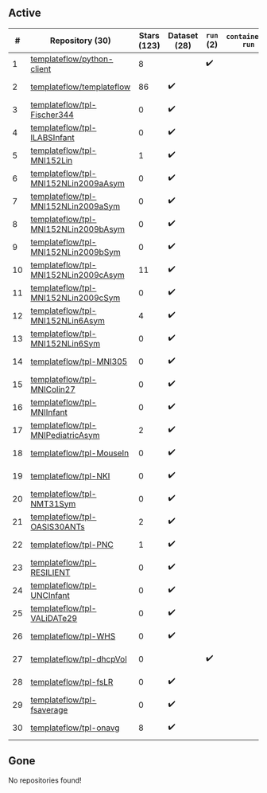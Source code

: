 ## Active
| # | Repository (30) | Stars (123) | Dataset (28) | `run` (2) | `containers-run` | Last Modified |
| --- | --- | --- | --- | --- | --- | --- |
| 1 | [templateflow/python-client](https://github.com/templateflow/python-client) | 8 |  | :heavy_check_mark: |  | 2025-05-21 20:56:17+00:00 |
| 2 | [templateflow/templateflow](https://github.com/templateflow/templateflow) | 86 | :heavy_check_mark: |  |  | 2025-05-21 20:53:14+00:00 |
| 3 | [templateflow/tpl-Fischer344](https://github.com/templateflow/tpl-Fischer344) | 0 | :heavy_check_mark: |  |  | 2022-03-28 22:25:11+00:00 |
| 4 | [templateflow/tpl-ILABSInfant](https://github.com/templateflow/tpl-ILABSInfant) | 0 | :heavy_check_mark: |  |  | 2019-02-22 10:52:37+00:00 |
| 5 | [templateflow/tpl-MNI152Lin](https://github.com/templateflow/tpl-MNI152Lin) | 1 | :heavy_check_mark: |  |  | 2022-03-25 13:10:17+00:00 |
| 6 | [templateflow/tpl-MNI152NLin2009aAsym](https://github.com/templateflow/tpl-MNI152NLin2009aAsym) | 0 | :heavy_check_mark: |  |  | 2022-03-31 05:25:47+00:00 |
| 7 | [templateflow/tpl-MNI152NLin2009aSym](https://github.com/templateflow/tpl-MNI152NLin2009aSym) | 0 | :heavy_check_mark: |  |  | 2022-03-31 05:54:15+00:00 |
| 8 | [templateflow/tpl-MNI152NLin2009bAsym](https://github.com/templateflow/tpl-MNI152NLin2009bAsym) | 0 | :heavy_check_mark: |  |  | 2022-03-30 21:29:21+00:00 |
| 9 | [templateflow/tpl-MNI152NLin2009bSym](https://github.com/templateflow/tpl-MNI152NLin2009bSym) | 0 | :heavy_check_mark: |  |  | 2022-03-30 21:29:18+00:00 |
| 10 | [templateflow/tpl-MNI152NLin2009cAsym](https://github.com/templateflow/tpl-MNI152NLin2009cAsym) | 11 | :heavy_check_mark: |  |  | 2025-05-02 19:56:24+00:00 |
| 11 | [templateflow/tpl-MNI152NLin2009cSym](https://github.com/templateflow/tpl-MNI152NLin2009cSym) | 0 | :heavy_check_mark: |  |  | 2022-01-06 22:32:28+00:00 |
| 12 | [templateflow/tpl-MNI152NLin6Asym](https://github.com/templateflow/tpl-MNI152NLin6Asym) | 4 | :heavy_check_mark: |  |  | 2022-01-06 22:31:35+00:00 |
| 13 | [templateflow/tpl-MNI152NLin6Sym](https://github.com/templateflow/tpl-MNI152NLin6Sym) | 0 | :heavy_check_mark: |  |  | 2022-01-06 22:33:02+00:00 |
| 14 | [templateflow/tpl-MNI305](https://github.com/templateflow/tpl-MNI305) | 0 | :heavy_check_mark: |  |  | 2022-01-06 22:31:46+00:00 |
| 15 | [templateflow/tpl-MNIColin27](https://github.com/templateflow/tpl-MNIColin27) | 0 | :heavy_check_mark: |  |  | 2022-08-03 17:53:14+00:00 |
| 16 | [templateflow/tpl-MNIInfant](https://github.com/templateflow/tpl-MNIInfant) | 0 | :heavy_check_mark: |  |  | 2022-01-06 22:31:54+00:00 |
| 17 | [templateflow/tpl-MNIPediatricAsym](https://github.com/templateflow/tpl-MNIPediatricAsym) | 2 | :heavy_check_mark: |  |  | 2022-01-06 22:28:55+00:00 |
| 18 | [templateflow/tpl-MouseIn](https://github.com/templateflow/tpl-MouseIn) | 0 | :heavy_check_mark: |  |  | 2022-04-14 22:06:54+00:00 |
| 19 | [templateflow/tpl-NKI](https://github.com/templateflow/tpl-NKI) | 0 | :heavy_check_mark: |  |  | 2022-01-06 22:32:03+00:00 |
| 20 | [templateflow/tpl-NMT31Sym](https://github.com/templateflow/tpl-NMT31Sym) | 0 | :heavy_check_mark: |  |  | 2022-03-31 18:24:49+00:00 |
| 21 | [templateflow/tpl-OASIS30ANTs](https://github.com/templateflow/tpl-OASIS30ANTs) | 2 | :heavy_check_mark: |  |  | 2022-03-31 06:46:22+00:00 |
| 22 | [templateflow/tpl-PNC](https://github.com/templateflow/tpl-PNC) | 1 | :heavy_check_mark: |  |  | 2024-10-23 21:19:56+00:00 |
| 23 | [templateflow/tpl-RESILIENT](https://github.com/templateflow/tpl-RESILIENT) | 0 | :heavy_check_mark: |  |  | 2022-01-11 09:59:40+00:00 |
| 24 | [templateflow/tpl-UNCInfant](https://github.com/templateflow/tpl-UNCInfant) | 0 | :heavy_check_mark: |  |  | 2022-01-06 22:33:35+00:00 |
| 25 | [templateflow/tpl-VALiDATe29](https://github.com/templateflow/tpl-VALiDATe29) | 0 | :heavy_check_mark: |  |  | 2022-01-06 22:32:20+00:00 |
| 26 | [templateflow/tpl-WHS](https://github.com/templateflow/tpl-WHS) | 0 | :heavy_check_mark: |  |  | 2022-03-04 09:17:14+00:00 |
| 27 | [templateflow/tpl-dhcpVol](https://github.com/templateflow/tpl-dhcpVol) | 0 |  | :heavy_check_mark: |  | 2024-02-14 21:24:45+00:00 |
| 28 | [templateflow/tpl-fsLR](https://github.com/templateflow/tpl-fsLR) | 0 | :heavy_check_mark: |  |  | 2022-04-15 08:23:13+00:00 |
| 29 | [templateflow/tpl-fsaverage](https://github.com/templateflow/tpl-fsaverage) | 0 | :heavy_check_mark: |  |  | 2024-04-15 09:10:29+00:00 |
| 30 | [templateflow/tpl-onavg](https://github.com/templateflow/tpl-onavg) | 8 | :heavy_check_mark: |  |  | 2025-05-06 19:37:30+00:00 |

## Gone
No repositories found!
